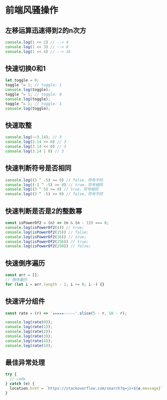 # 前端风骚操作

## 左移运算迅速得到2的n次方

```javascript
console.log(1 << 2) // --> 4
console.log(1 << 3) // --> 8
console.log(1 << 4) // --> 16
```

## 快速切换0和1

```javascript
let toggle = 0;
toggle ^= 1; // toggle: 1
console.log(toggle);
toggle ^= 1; // toggle: 0
console.log(toggle);
toggle ^= 1; // toggle: 1
console.log(toggle);
```

## 快速取整

```javascript
console.log(~~3.14); // 3
console.log(3.14 >> 0) // 3
console.log(3.14 << 0) // 3
console.log(3.14 | 0) // 3
```

## 快速判断符号是否相同

```javascript
console.log((3 ^ -5) >= 0) // false，符号不同
console.log((-3 ^ -5) >= 0) // true，符号相同
console.log((3 ^ 5) >= 0) // true，符号相同
console.log((3 ^ -5) >= 0) // false，符号不同
```

## 快速判断是否是2的整数幂

```javascript
const isPowerOf2 = (n) => (n & (n - 1)) === 0;
console.log(isPowerOf2(4)) // true;
console.log(isPowerOf2(15)) // false;
console.log(isPowerOf2(16)) // true;
console.log(isPowerOf2(256)) // true;
console.log(isPowerOf2(250)) // false;
```

## 快速倒序遍历

```javascript
const arr = [];
// 倒序遍历
for (let i = arr.length - 1; i >= 0; i--) {}
```

## 快速评分组件

```javascript
const rate = (r) => '★★★★★☆☆☆☆☆'.slice(5 - r, 10 - r);

console.log(rate(0));
console.log(rate(1));
console.log(rate(2));
console.log(rate(3));
console.log(rate(4));
console.log(rate(5));
```

## 最佳异常处理

```javascript
try {
  // code
} catch (e) {
  location.href = `https://stackoverflow.com/search?q=js+${e.message}`
}
```